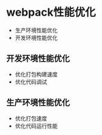 # webpack性能优化
* 生产环境性能优化
* 开发环境性能优化

## 开发环境性能优化
* 优化打包构建速度
* 优化代码调试

## 生产环境性能优化
* 优化打包速度
* 优化代码运行性能